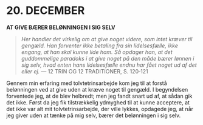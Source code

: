 # 20. DECEMBER

**AT GIVE BÆRER BELØNNINGEN I SIG SELV**

> *Her handler det virkelig om at give noget videre, som intet kræver til gengæld. Han forventer ikke betaling fra sin lidelsesfælle, ikke engang, at han skal kunne lide ham. Så opdager han, at det guddommelige paradoks i at give noget på den måde bærer lønnen i sig selv, hvad enten hans lidelsesfælle endnu har fået noget ud af det eller ej.*
> — 12 TRIN OG 12 TRADITIONER, S. 120‑121

Gennem min erfaring med tolvtetrinsarbejde kom jeg til at forstå belønningen ved at give uden at kræve noget til gengæld. I begyndelsen forventede jeg, at de blev helbredt; men jeg fandt snart ud af, at sådan gik det ikke. Først da jeg fik tilstrækkelig ydmyghed til at kunne acceptere, at det ikke var alt mit tolvtetrinsarbejde, der ville lykkes, opdagede jeg, at når jeg giver uden at tænke på mig selv, bærer det belønningen i sig selv.

